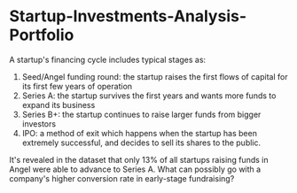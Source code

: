 # Startup-Investments-Analysis-Portfolio

A startup's financing cycle includes typical stages as: 
1. Seed/Angel funding round: the startup raises the first flows of capital for its first few years of operation
2. Series A: the startup survives the first years and wants more funds to expand its business
3. Series B+: the startup continues to raise larger funds from bigger investors
4. IPO: a method of exit which happens when the startup has been extremely successful, and decides to sell its shares to the public.
 
It's revealed in the dataset that only 13% of all startups raising funds in Angel were able to advance to Series A. What can possibly go with a company's higher conversion rate in early-stage fundraising?

